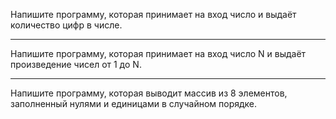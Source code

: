Напишите программу, которая принимает на вход число и выдаёт количество цифр в числе.
___
Напишите программу, которая принимает на вход число N и выдаёт произведение чисел от 1 до N.
___
Напишите программу, которая выводит массив из 8 элементов, заполненный нулями и единицами в случайном порядке.
